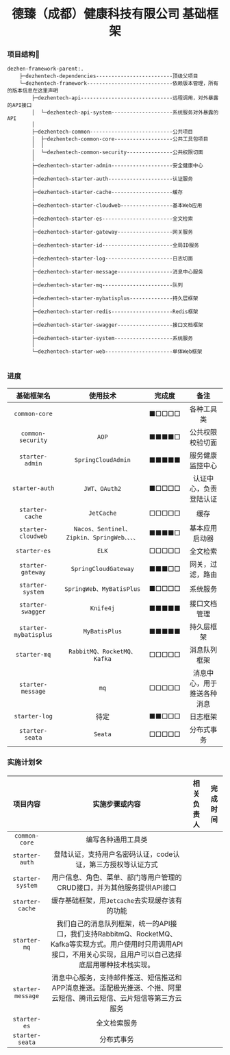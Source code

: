 <h1 align="center">德臻（成都）健康科技有限公司 基础框架</h1>

### 项目结构📂

```
dezhen-framework-parent:.
    ├─dezhentech-dependencies-------------------------顶级父项目
    └─dezhentech-framework----------------------------依赖版本管理，所有的版本信息在这里声明
        ├─dezhentech-api------------------------------远程调用，对外暴露的API接口
        │  └─dezhentech-api-system--------------------系统服务对外暴露的API
        │      
        ├─dezhentech-common---------------------------公共项目
        │  ├─dezhentech-common-core-------------------公共工具包项目
        │  │  
        │  └─dezhentech-common-security---------------公共权限切面
        │     
        ├─dezhentech-starter-admin--------------------安全健康中心
        │  
        ├─dezhentech-starter-auth---------------------认证服务
        │  
        ├─dezhentech-starter-cache--------------------缓存
        │  
        ├─dezhentech-starter-cloudweb-----------------基本Web应用
        │ 
        ├─dezhentech-starter-es-----------------------全文检索
        │ 
        ├─dezhentech-starter-gateway------------------网关服务
        │  
        ├─dezhentech-starter-id-----------------------全局ID服务
        │  
        ├─dezhentech-starter-log----------------------日志切面
        │  
        ├─dezhentech-starter-message------------------消息中心服务
        │  
        ├─dezhentech-starter-mq-----------------------队列
        │  
        ├─dezhentech-starter-mybatisplus--------------持久层框架
        │  
        ├─dezhentech-starter-redis--------------------Redis框架
        │  
        ├─dezhentech-starter-swagger------------------接口文档框架
        │  
        ├─dezhentech-starter-system-------------------系统服务
        │  
        └─dezhentech-starter-web----------------------单体Web框架
       
```

### 进度

|      基础框架名       |                   使用技术                   | 完成度 |            备注            |
| :-------------------: | :------------------------------------------: | :----: | :------------------------: |
|     `common-core`     |                                              | ■□□□□  |         各种工具类         |
|   `common-security`   |                    `AOP`                     | ■■■■□  |      公共权限校验切面      |
|    `starter-admin`    |              `SpringCloudAdmin`              | ■■■■■  |      服务健康监控中心      |
|    `starter-auth`     |                `JWT、OAuth2`                 | ■□□□□  |   认证中心，负责登陆认证   |
|    `starter-cache`    |                  `JetCache`                  | □□□□□  |            缓存            |
|  `starter-cloudweb`   | `Nacos、Sentinel、Zipkin、SpringWeb、、、、` | ■■■■□  |       基本应用启动器       |
|     `starter-es`      |                    `ELK`                     | □□□□□  |          全文检索          |
|   `starter-gateway`   |             `SpringCloudGateway`             | ■■■□□  |      网关，过滤，路由      |
|   `starter-system`    |           `SpringWeb、MyBatisPlus`           | ■□□□□  |          系统服务          |
|   `starter-swagger`   |                  `Knife4j`                   | ■■■■■  |        接口文档管理        |
| `starter-mybatisplus` |                `MyBatisPlus`                 | ■■■■■  |         持久层框架         |
|     `starter-mq`      |         `RabbitMQ、RocketMQ、Kafka`          | □□□□□  |        消息队列框架        |
|   `starter-message`   |                     `mq`                     | □□□□□  | 消息中心，用于推送各种消息 |
|     `starter-log`     |                     待定                     | ■■□□□  |          日志框架          |
|    `starter-seata`    |                   `Seata`                    | □□□□□  |         分布式事务         |

### 实施计划🛠

|     项目内容      |                        实施步骤或内容                        | 相关负责人 | 完成时间 |
| :---------------: | :----------------------------------------------------------: | :--------: | :------: |
|   `common-core`   |                      编写各种通用工具类                      |            |          |
|  `starter-auth`   | 登陆认证，支持用户名密码认证，code认证，第三方授权等认证方式 |            |          |
| `starter-system`  | 用户信息、角色、菜单、部门等用户管理的CRUD接口，并为其他服务提供API接口 |            |          |
| ``starter-cache`` |        缓存基础框架，用`Jetcache`去实现缓存该有的功能        |            |          |
|   `starter-mq`    | 我们自己的消息队列框架，统一的API接口，我们支持RabbitmQ、RocketMQ、Kafka等实现方式。用户使用时只用调用API接口，不用关心实现，且用户可以自己选择底层用哪种技术栈实现。 |            |          |
| `starter-message` | 消息中心服务，支持邮件推送、短信推送和APP消息推送。适配极光推送、个推、阿里云短信、腾讯云短信、云片短信等第三方云服务 |            |          |
|   `starter-es`    |                         全文检索服务                         |            |          |
|  `starter-seata`  |                          分布式事务                          |            |          |

